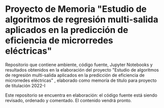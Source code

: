 # Proyecto de Memoria "Estudio de algoritmos de regresión multi-salida aplicados en la predicción de eficiencia de microrredes eléctricas"
Repositorio que contiene ambiente, código fuente, Jupyter Notebooks y resultados obtenidos en la elaboración del proyecto "Estudio de algoritmos de regresión multi-salida aplicados en la predicción de eficiencia de microrredes eléctricas" , elaborado como memoría de titulo para proyecto de titulación 2022-I

Este repositorio se encuentra en elaboración: el código fuente está siendo revisado, ordenado y comentado. El contenido vendrá pronto.
